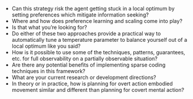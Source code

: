 - Can this strategy risk the agent getting stuck in a local optimum by setting preferences which mitigate information seeking?
- Where and how does preference learning and scaling come into play?
- Is that what you’re looking for?
- Do either of these two approaches provide a practical way to automatically tune a temperature parameter to balance yourself out of a local optimum like you said?
- How is it possible to use some of the techniques, patterns, guarantees, etc. for full observability on a partially observable situation?
- Are there any potential benefits of implementing sparse coding techniques in this framework?
- What are your current research or development directions?
- In theory or in practice, how is planning for overt action embodied movement similar and different than planning for covert mental action?
